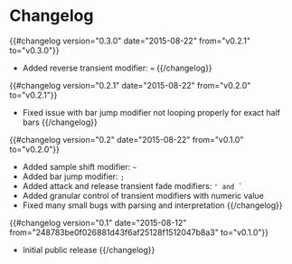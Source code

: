 # Changelog

{{#changelog version="0.3.0" date="2015-08-22" from="v0.2.1" to="v0.3.0"}}
- Added reverse transient modifier: ```≈```
{{/changelog}}

{{#changelog version="0.2.1" date="2015-08-22" from="v0.2.0" to="v0.2.1"}}
- Fixed issue with bar jump modifier not looping properly for exact half bars
{{/changelog}}

{{#changelog version="0.2" date="2015-08-22" from="v0.1.0" to="v0.2.0"}}
- Added sample shift modifier: ```~```
- Added bar jump modifier: ```;```
- Added attack and release transient fade modifiers: ```' and ` ```
- Added granular control of transient modifiers with numeric value
- Fixed many small bugs with parsing and interpretation
{{/changelog}}

{{#changelog version="0.1" date="2015-08-12" from="248783be0f026881d43f6af25128f1512047b8a3" to="v0.1.0"}}
- Initial public release
{{/changelog}}

